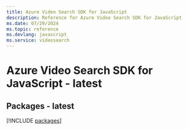 ```yaml
---
title: Azure Video Search SDK for JavaScript
description: Reference for Azure Video Search SDK for JavaScript
ms.date: 07/29/2024
ms.topic: reference
ms.devlang: javascript
ms.service: videosearch
---
```

# Azure Video Search SDK for JavaScript - latest
## Packages - latest
[!INCLUDE [packages](video-search-index.md)]